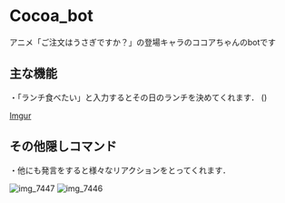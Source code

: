 # Cocoa_bot
アニメ「ご注文はうさぎですか？」の登場キャラのココアちゃんのbotです

## 主な機能
・「ランチ食べたい」と入力するとその日のランチを決めてくれます．
()

[Imgur](https://i.imgur.com/XRCo0Wl.png)


## その他隠しコマンド
・他にも発言をすると様々なリアクションをとってくれます．

![img_7447](https://i.imgur.com/Vt1lU5C.gif)
![img_7446](https://i.imgur.com/1aN9hav.gif)



